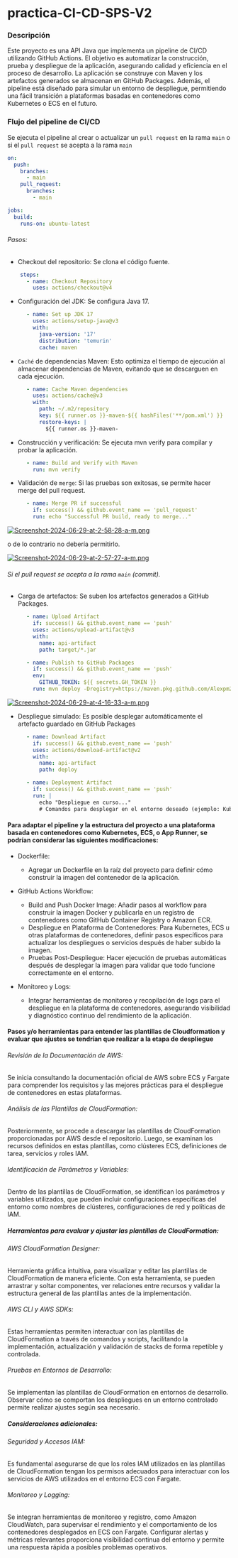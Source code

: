# practica-CI-CD-SPS-V2

### Descripción
Este proyecto es una API Java que implementa un pipeline de CI/CD utilizando GitHub Actions. El objetivo es automatizar la construcción, prueba y despliegue de la aplicación, asegurando calidad y eficiencia en el proceso de desarrollo. La aplicación se construye con Maven y los artefactos generados se almacenan en GitHub Packages. Además, el pipeline está diseñado para simular un entorno de despliegue, permitiendo una fácil transición a plataformas basadas en contenedores como Kubernetes o ECS en el futuro.

### Flujo del pipeline de CI/CD
Se ejecuta el pipeline al crear o actualizar un `pull request` en la rama `main` o si el `pull request` se acepta a la rama `main`
```pipeline.yml
on:
  push:
    branches:
      - main
    pull_request:
      branches:
        - main

jobs:
  build:
    runs-on: ubuntu-latest
```
###### Pasos:
- Checkout del repositorio: Se clona el código fuente.
```pipeline.yml
    steps:
      - name: Checkout Repository
        uses: actions/checkout@v4
```
- Configuración del JDK: Se configura Java 17.
```pipeline.yml
      - name: Set up JDK 17
        uses: actions/setup-java@v3
        with:
          java-version: '17'
          distribution: 'temurin'
          cache: maven
```
- `Caché` de dependencias Maven: Esto optimiza el tiempo de ejecución al almacenar dependencias de Maven, evitando que se descarguen en cada ejecución.
```pipeline.yml
      - name: Cache Maven dependencies
        uses: actions/cache@v3
        with:
          path: ~/.m2/repository
          key: ${{ runner.os }}-maven-${{ hashFiles('**/pom.xml') }}
          restore-keys: |
            ${{ runner.os }}-maven-
```
- Construcción y verificación: Se ejecuta mvn verify para compilar y probar la aplicación.
```pipeline.yml
      - name: Build and Verify with Maven
        run: mvn verify
```
- Validación de `merge`: Si las pruebas son exitosas, se permite hacer merge del pull request.
```pipeline.yml
      - name: Merge PR if successful
        if: success() && github.event_name == 'pull_request'
        run: echo "Successful PR build, ready to merge..."
```
[![Screenshot-2024-06-29-at-2-58-28-a-m.png](https://i.postimg.cc/zGW9Pd2Q/Screenshot-2024-06-29-at-2-58-28-a-m.png)](https://postimg.cc/LJ9CJVpk)

o de lo contrario no debería permitirlo.

[![Screenshot-2024-06-29-at-2-57-27-a-m.png](https://i.postimg.cc/RV3rwC74/Screenshot-2024-06-29-at-2-57-27-a-m.png)](https://postimg.cc/tYHmjjvM)

###### Si el pull request se acepta a la rama `main` (commit).
- Carga de artefactos: Se suben los artefactos generados a GitHub Packages.
```pipeline.yml
      - name: Upload Artifact
        if: success() && github.event_name == 'push'
        uses: actions/upload-artifact@v3
        with:
          name: api-artifact
          path: target/*.jar

      - name: Publish to GitHub Packages
        if: success() && github.event_name == 'push'
        env:
          GITHUB_TOKEN: ${{ secrets.GH_TOKEN }}
        run: mvn deploy -Dregistry=https://maven.pkg.github.com/Alexpm27 -Dtoken=$GITHUB_TOKEN
```
[![Screenshot-2024-06-29-at-4-16-33-a-m.png](https://i.postimg.cc/j2f72HQ5/Screenshot-2024-06-29-at-4-16-33-a-m.png)](https://postimg.cc/64931GPJ)
- Despliegue simulado: Es posible desplegar automáticamente el artefacto guardado en GitHub Packages
```pipeline.yml
      - name: Download Artifact
        if: success() && github.event_name == 'push'
        uses: actions/download-artifact@v2
        with:
          name: api-artifact
          path: deploy

      - name: Deployment Artifact
        if: success() && github.event_name == 'push'
        run: |
          echo "Despliegue en curso..."
          # Comandos para desplegar en el entorno deseado (ejemplo: Kubernetes, ECS, etc.)
```

#### Para adaptar el pipeline y la estructura del proyecto a una plataforma basada en contenedores como Kubernetes, ECS, o App Runner, se podrían considerar las siguientes modificaciones:
- Dockerfile:
    - Agregar un Dockerfile en la raíz del proyecto para definir cómo construir la imagen del contenedor de la aplicación.

- GitHub Actions Workflow:
    - Build and Push Docker Image: Añadir pasos al workflow para construir la imagen Docker y publicarla en un registro de contenedores como GitHub Container Registry o Amazon ECR.
    - Despliegue en Plataforma de Contenedores: Para Kubernetes, ECS u otras plataformas de contenedores, definir pasos específicos para actualizar los despliegues o servicios después de haber subido la imagen.
    - Pruebas Post-Despliegue: Hacer ejecución de pruebas automáticas después de desplegar la imagen para validar que todo funcione correctamente en el entorno.

- Monitoreo y Logs:
    - Integrar herramientas de monitoreo y recopilación de logs para el despliegue en la plataforma de contenedores, asegurando visibilidad y diagnóstico continuo del rendimiento de la aplicación.


#### Pasos y/o herramientas para entender las plantillas de Cloudformation y evaluar que ajustes se tendrían que realizar a la etapa de despliegue

###### Revisión de la Documentación de AWS:
Se inicia consultando la documentación oficial de AWS sobre ECS y Fargate para comprender los requisitos y las mejores prácticas para el despliegue de contenedores en estas plataformas.

###### Análisis de las Plantillas de CloudFormation:
Posteriormente, se procede a descargar las plantillas de CloudFormation proporcionadas por AWS desde el repositorio. Luego, se examinan los recursos definidos en estas plantillas, como clústeres ECS, definiciones de tarea, servicios y roles IAM.

###### Identificación de Parámetros y Variables:
Dentro de las plantillas de CloudFormation, se identifican los parámetros y variables utilizados, que pueden incluir configuraciones específicas del entorno como nombres de clústeres, configuraciones de red y políticas de IAM.

##### Herramientas para evaluar y ajustar las plantillas de CloudFormation:
###### AWS CloudFormation Designer:
Herramienta gráfica intuitiva, para visualizar y editar las plantillas de CloudFormation de manera eficiente. Con esta herramienta, se pueden arrastrar y soltar componentes, ver relaciones entre recursos y validar la estructura general de las plantillas antes de la implementación.

###### AWS CLI y AWS SDKs:
Estas herramientas permiten interactuar con las plantillas de CloudFormation a través de comandos y scripts, facilitando la implementación, actualización y validación de stacks de forma repetible y controlada.

###### Pruebas en Entornos de Desarrollo:
Se implementan las plantillas de CloudFormation en entornos de desarrollo. Observar cómo se comportan los despliegues en un entorno controlado permite realizar ajustes según sea necesario.

##### Consideraciones adicionales:
###### Seguridad y Accesos IAM:
Es fundamental asegurarse de que los roles IAM utilizados en las plantillas de CloudFormation tengan los permisos adecuados para interactuar con los servicios de AWS utilizados en el entorno ECS con Fargate.

###### Monitoreo y Logging:
Se integran herramientas de monitoreo y registro, como Amazon CloudWatch, para supervisar el rendimiento y el comportamiento de los contenedores desplegados en ECS con Fargate. Configurar alertas y métricas relevantes proporciona visibilidad continua del entorno y permite una respuesta rápida a posibles problemas operativos.

